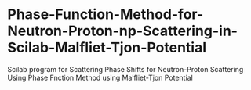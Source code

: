 # Phase-Function-Method-for-Neutron-Proton-np-Scattering-in-Scilab-Malfliet-Tjon-Potential
Scilab program for Scattering Phase Shifts for Neutron-Proton Scattering Using Phase Fnction Method using Malfliet-Tjon Potential

